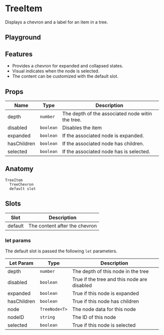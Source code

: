 <script>
    import Playground from './TreeItemPlayground.svelte';
    import ThemePropCard from '../ThemePropCard.svelte';
</script>

# TreeItem

Displays a chevron and a label for an item in a tree.

## Playground

<Playground />

## Features

- Provides a chevron for expanded and collapsed states.
- Visual indicates when the node is selected.
- The content can be customized with the default slot.

## Props

| Name        | Type      | Description                                      |
| ----------- | --------- | ------------------------------------------------ |
| depth       | `number`  | The depth of the associated node witin the tree. |
| disabled    | `boolean` | Disables the item                                |
| expanded    | `boolean` | If the associated node is expanded.              |
| hasChildren | `boolean` | If the associated node has children.             |
| selected    | `boolean` | If the associated node has is selected.          |

## Anatomy

```
TreeItem
  TreeChevron
  default slot
```

## Slots

| Slot    | Description                   |
| ------- | ----------------------------- |
| default | The content after the chevron |

### let params

The default slot is passed the following `let` parameters.

| Let Param   | Type          | Description                                 |
| ----------- | ------------- | ------------------------------------------- |
| depth       | `number`      | The depth of this node in the tree          |
| disabled    | `boolean`     | True if the tree and this node are disabled |
| expanded    | `boolean`     | True if this node is expanded               |
| hasChildren | `boolean`     | True if this node has children              |
| node        | `TreeNode<T>` | The node data for this node                 |
| nodeID      | `string`      | The ID of this node                         |
| selected    | `boolean`     | True if this node is selected               |
